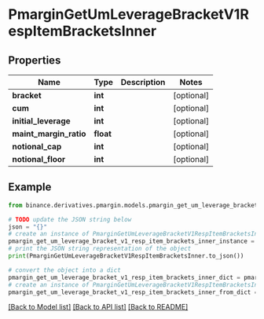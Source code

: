 # PmarginGetUmLeverageBracketV1RespItemBracketsInner


## Properties

Name | Type | Description | Notes
------------ | ------------- | ------------- | -------------
**bracket** | **int** |  | [optional] 
**cum** | **int** |  | [optional] 
**initial_leverage** | **int** |  | [optional] 
**maint_margin_ratio** | **float** |  | [optional] 
**notional_cap** | **int** |  | [optional] 
**notional_floor** | **int** |  | [optional] 

## Example

```python
from binance.derivatives.pmargin.models.pmargin_get_um_leverage_bracket_v1_resp_item_brackets_inner import PmarginGetUmLeverageBracketV1RespItemBracketsInner

# TODO update the JSON string below
json = "{}"
# create an instance of PmarginGetUmLeverageBracketV1RespItemBracketsInner from a JSON string
pmargin_get_um_leverage_bracket_v1_resp_item_brackets_inner_instance = PmarginGetUmLeverageBracketV1RespItemBracketsInner.from_json(json)
# print the JSON string representation of the object
print(PmarginGetUmLeverageBracketV1RespItemBracketsInner.to_json())

# convert the object into a dict
pmargin_get_um_leverage_bracket_v1_resp_item_brackets_inner_dict = pmargin_get_um_leverage_bracket_v1_resp_item_brackets_inner_instance.to_dict()
# create an instance of PmarginGetUmLeverageBracketV1RespItemBracketsInner from a dict
pmargin_get_um_leverage_bracket_v1_resp_item_brackets_inner_from_dict = PmarginGetUmLeverageBracketV1RespItemBracketsInner.from_dict(pmargin_get_um_leverage_bracket_v1_resp_item_brackets_inner_dict)
```
[[Back to Model list]](../README.md#documentation-for-models) [[Back to API list]](../README.md#documentation-for-api-endpoints) [[Back to README]](../README.md)


